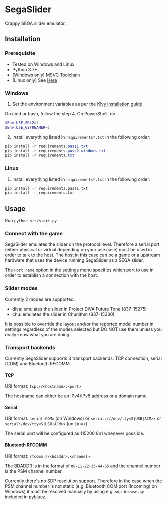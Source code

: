 # SegaSlider

Crappy SEGA slider emulator.

## Installation

### Prerequisite

- Tested on Windows and Linux
- Python 3.7+
- (Windows only) [MSVC Toolchain](https://visualstudio.microsoft.com/downloads/)
- (Linux only) See [Here](https://kivy.org/doc/stable/installation/installation-devel.html#linux)

### Windows

1. Set the environment variables as per the [Kivy installation guide](https://kivy.org/doc/stable/installation/installation-windows.html#use-development-kivy)

On cmd or bash, follow the step 4. On PowerShell, do

```powershell
$Env:USE_SDL2=1
$Env:USE_GSTREAMER=1
```

2. Install everything listed in `requirements*.txt` in the following order:

```powershell
pip install -r requirements.pass1.txt
pip install -r requirements.pass2.windows.txt
pip install -r requirements.txt
```

### Linux

1. Install everything listed in `requirements*.txt` in the following order:

```sh
pip install -r requirements.pass1.txt
pip install -r requirements.txt
```

## Usage

Run `python src/start.py`

### Connect with the game

SegaSlider emulates the slider on the protocol level. Therefore a serial port (either physical or virtual depending on your use case) must be used in order to talk to the host. The host in this case can be a game or a upstream hardware that uses the device running SegaSlider as a SEGA slider.

The `Port name` option in the settings menu specifies which port to use in order to establish a connection with the host.

### Slider modes

Currently 2 modes are supported.

- diva: emulates the slider in Project DIVA Future Tone (837-15275)
- chu: emulates the slider in Chunithm (837-15330)

It is possible to override the layout and/or the reported model number in settings regardless of the modes selected but DO NOT use them unless you really know what you are doing.

### Transport backends

Currently SegaSlider supports 3 transport backends: TCP connection, serial (COM) and Bluetooth RFCOMM.

#### TCP

URI format: `tcp://<hostname>:<port>`

The hostname can either be an IPv4/IPv6 address or a domain name.

#### Serial

URI format: `serial:COMx` (on Windows) or `serial:///dev/tty<S|USB|ACM>x` or `serial:/dev/tty<S|USB|ACM>x` (on Linux)

The serial port will be configured as 115200 8n1 whenever possible.

#### Bluetooth RFCOMM

URI format: `rfcomm://<bdaddr>:<channel>`

The BDADDR is in the format of `00-11-22-33-44-55` and the channel number is the PSM channel number.

Currently there's no SDP resolution support. Therefore in the case when the PSM channel number is not static (e.g. Bluetooth COM port (Incoming) on Windows) it must be resolved manually by using e.g. `sdp-browse.py` included in pybluez.
